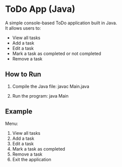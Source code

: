 # ToDo App (Java)

A simple console-based ToDo application built in Java.  
It allows users to:

- View all tasks
- Add a task
- Edit a task
- Mark a task as completed or not completed
- Remove a task

## How to Run
1. Compile the Java file:
   javac Main.java

2. Run the program:
   java Main

## Example
Menu:
1. View all tasks
2. Add a task
3. Edit a task
4. Mark a task as completed
5. Remove a task
6. Exit the application